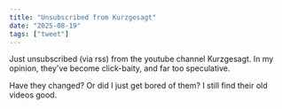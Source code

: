 ```yaml
---
title: "Unsubscribed from Kurzgesagt"
date: "2025-08-19"
tags: ["tweet"]
---
```


Just unsubscribed (via rss) from the youtube channel Kurzgesagt.
In my opinion, they've become click-baity, and far too speculative.

Have they changed?
Or did I just get bored of them?
I still find their old videos good.